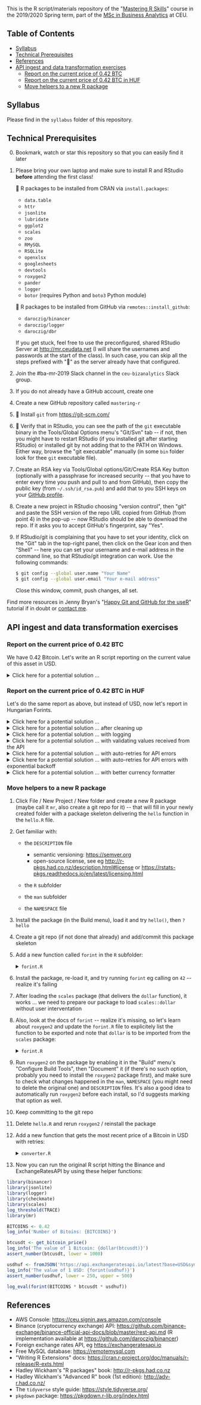This is the R script/materials repository of the "[Mastering R Skills](https://courses.ceu.edu/courses/mastering-r-skills)" course in the 2019/2020 Spring term, part of the [MSc in Business Analytics](https://courses.ceu.edu/programs/ms/master-science-business-analytics) at CEU.

## Table of Contents

* [Syllabus](#syllabus)
* [Technical Prerequisites](#technical-prerequisites)
* [References](#references)
* [API ingest and data transformation exercises](#api-ingest-and-data-transformation-exercises)
   * [Report on the current price of 0.42 BTC](#report-on-the-current-price-of-042-btc)
   * [Report on the current price of 0.42 BTC in HUF](#report-on-the-current-price-of-042-btc-in-huf)
   * [Move helpers to a new R package](#move-helpers-to-a-new-r-package)

## Syllabus

Please find in the `syllabus` folder of this repository.

## Technical Prerequisites

0. Bookmark, watch or star this repository so that you can easily find it later
1. Please bring your own laptop and make sure to install R and RStudio **before** attending the first class!

    💪 R packages to be installed from CRAN via `install.packages`:

    * `data.table`
    * `httr`
    * `jsonlite`
    * `lubridate`
    * `ggplot2`
    * `scales`
    * `zoo`
    * `RMySQL`
    * `RSQLite`
    * `openxlsx`
    * `googlesheets`
    * `devtools`
    * `roxygen2`
    * `pander`
    * `logger`
    * `botor` (requires Python and `boto3` Python module)

    💪 R packages to be installed from GitHub via `remotes::install_github`:

    * `daroczig/binancer`
    * `daroczig/logger`
    * `daroczig/dbr`

    If you get stuck, feel free to use the preconfigured, shared RStudio Server at http://mr.ceudata.net (I will share the usernames and passwords at the start of the class). In such case, you can skip all the steps prefixed with "💪" as the server already have that configured.

2. Join the #ba-mr-2019 Slack channel in the `ceu-bizanalytics` Slack group.
3. If you do not already have a GitHub account, create one
4. Create a new GitHub repository called `mastering-r`
5. 💪 Install `git` from https://git-scm.com/
6. 💪 Verify that in RStudio, you can see the path of the `git` executable binary in the Tools/Global Options menu's "Git/Svn" tab -- if not, then you might have to restart RStudio (if you installed git after starting RStudio) or installed git by not adding that to the PATH on Windows. Either way, browse the "git executable" manually (in some `bin` folder look for thee `git` executable file).
8. Create an RSA key via Tools/Global options/Git/Create RSA Key button (optionally with a passphrase for increased security -- that you have to enter every time you push and pull to and from GitHub), then copy the public key (from `~/.ssh/id_rsa.pub`) and add that to you SSH keys on your [GitHub profile](https://github.com/settings/ssh/new).
9. Create a new project in RStudio choosing "version control", then "git" and paste the SSH version of the repo URL copied from GitHub (from point 4) in the pop-up -- now RStudio should be able to download the repo. If it asks you to accept GitHub's fingerprint, say "Yes".
9. If RStudio/git is complaining that you have to set your identity, click on the "Git" tab in the top-right panel, then click on the Gear icon and then "Shell" -- here you can set your username and e-mail address in the command line, so that RStudio/git integration can work. Use the following commands:

    ```sh
    $ git config --global user.name "Your Name"
    $ git config --global user.email "Your e-mail address"
    ```
    Close this window, commit, push changes, all set.

Find more resources in Jenny Bryan's "[Happy Git and GitHub for the useR](http://happygitwithr.com/)" tutorial if in doubt or [contact me](#contact).

## API ingest and data transformation exercises

### Report on the current price of 0.42 BTC

We have 0.42 Bitcoin. Let's write an R script reporting on the current value of this asset in USD.

<details>
  <summary>Click here for a potential solution ...</summary>

```r
library(devtools)
install_github('daroczig/binancer')

library(binancer)
coin_prices <- binance_ticker_all_prices()

library(data.table)
coin_prices[from == 'BTC' & to == 'USDT', to_usd]

## alternative solution
coin_prices <- binance_coins_prices()
coin_prices[symbol == 'BTC', usd]

## don't forget that we need to report on the price of 0.42 BTC instead of 1 BTC
coin_prices[symbol == 'BTC', usd * 0.42]
```

</details>

### Report on the current price of 0.42 BTC in HUF

Let's do the same report as above, but instead of USD, now let's report in Hungarian Forints.

<details>
  <summary>Click here for a potential solution ...</summary>

```r
## How to get USD/HUF rate?
## See eg https://exchangeratesapi.io for free API access

## Loading data without any dependencies
https://api.exchangeratesapi.io/latest
https://api.exchangeratesapi.io/latest?base=USD

readLines('https://api.exchangeratesapi.io/latest?base=USD')

## Parse JSON
library(jsonlite)
fromJSON(readLines('https://api.exchangeratesapi.io/latest?base=USD'))
fromJSON('https://api.exchangeratesapi.io/latest?base=USD')

## Extract the USD/HUF exchange rate from the list
usdhuf <- fromJSON('https://api.exchangeratesapi.io/latest?base=USD&symbols=HUF')$rates$HUF
coin_prices[symbol == 'BTC', 0.42 * usd * usdhuf]
```

</details>

<details>
  <summary>Click here for a potential solution ... after cleaning up</summary>

```r
## loading requires packages on the top of the script
library(binancer)
library(httr)

## constants
BITCOINS <- 0.42

## get Bitcoin price in USD
coin_prices <- binance_coins_prices()
btcusdt <- coin_prices[symbol == 'BTC', usd]

## get USD/HUF exchange rate
usdhuf <- fromJSON('https://api.exchangeratesapi.io/latest?base=USD&symbols=HUF')$rates$HUF

## report
BITCOINS * btcusdt * usdhuf
```

</details>

<details>
  <summary>Click here for a potential solution ... with logging</summary>

```r
library(binancer)
library(httr)
library(data.table)
library(logger)

BITCOINS <- 0.42

coin_prices <- binance_coins_prices()
log_info('Found {coin_prices[, .N]} coins on Binance')
btcusdt <- coin_prices[symbol == 'BTC', usd]
log_info('The current Bitcoin price is ${btcusdt}')

usdhuf <- fromJSON('https://api.exchangeratesapi.io/latest?base=USD&symbols=HUF')$rates$HUF
log_info('1 USD currently costs {usdhuf} Hungarian Forints')

log_eval(forint(BITCOINS * btcusdt * usdhuf), level = INFO)
log_info('{BITCOINS} Bitcoins now worth {round(btcusdt * usdhuf * BITCOINS)} HUF')
```

</details>

<details>
  <summary>Click here for a potential solution ... with validating values received from the API</summary>

```r
library(binancer)
library(httr)
library(data.table)
library(logger)
library(checkmate)

BITCOINS <- 0.42

coin_prices <- binance_coins_prices()
log_info('Found {coin_prices[, .N]} coins on Binance')
btcusdt <- coin_prices[symbol == 'BTC', usd]
log_info('The current Bitcoin price is ${btcusdt}')
assert_number(btcusdt, lower = 1000)

usdhuf <- fromJSON('https://api.exchangeratesapi.io/latest?base=USD&symbols=HUF')$rates$HUF
log_info('1 USD currently costs {usdhuf} Hungarian Forints')
assert_number(usdhuf, lower = 250, upper = 500)

log_info('{BITCOINS} Bitcoins now worth {round(btcusdt * usdhuf * BITCOINS)} HUF')
```

</details>

<details>
  <summary>Click here for a potential solution ... with auto-retries for API errors</summary>

```r
library(binancer)
library(httr)
library(data.table)
library(logger)
library(checkmate)

BITCOINS <- 0.42

get_bitcoin_price <- function() {
  tryCatch(
    binance_coins_prices()[symbol == 'BTC', usd],
    error = function(e) get_bitcoin_price())
}

btcusdt <- get_bitcoin_price()
log_info('The current Bitcoin price is ${btcusdt}')
assert_number(btcusdt, lower = 1000)

usdhuf <- fromJSON('https://api.exchangeratesapi.io/latest?base=USD&symbols=HUF')$rates$HUF
log_info('1 USD currently costs {usdhuf} Hungarian Forints')
assert_number(usdhuf, lower = 250, upper = 500)

log_info('{BITCOINS} Bitcoins now worth {round(btcusdt * usdhuf * BITCOINS)} HUF')
```

</details>

<details>
  <summary>Click here for a potential solution ... with auto-retries for API errors with exponential backoff</summary>

```r
library(binancer)
library(httr)
library(data.table)
library(logger)
library(checkmate)

BITCOINS <- 0.42

get_bitcoin_price <- function(retried = 0) {
  tryCatch(
    binance_coins_prices()[symbol == 'BTC', usd],
    error = function(e) {
      ## exponential backoff retries
      Sys.sleep(1 + retried^2)
      get_bitcoin_price(retried = retried + 1)
    })
}

btcusdt <- get_bitcoin_price()
log_info('The current Bitcoin price is ${btcusdt}')
assert_number(btcusdt, lower = 1000)

usdhuf <- fromJSON('https://api.exchangeratesapi.io/latest?base=USD&symbols=HUF')$rates$HUF
log_info('1 USD currently costs {usdhuf} Hungarian Forints')
assert_number(usdhuf, lower = 250, upper = 500)

log_info('{BITCOINS} Bitcoins now worth {round(btcusdt * usdhuf * BITCOINS)} HUF')
```

</details>

<details>
  <summary>Click here for a potential solution ... with better currency formatter</summary>

```r
round(btcusdt * usdhuf * BITCOINS)
format(btcusdt * usdhuf * BITCOINS, big.mark = ',', digits = 10)
format(btcusdt * usdhuf * BITCOINS, big.mark = ',', digits = 6)

library(scales)
dollar(btcusdt * usdhuf * BITCOINS)
dollar(btcusdt * usdhuf * BITCOINS, prefix = '', suffix = ' HUF')

forint <- function(x) {
  dollar(x, prefix = '', suffix = ' HUF')
}
forint(btcusdt * usdhuf * BITCOINS)
```

</details>


### Move helpers to a new R package

1. Click File / New Project / New folder and create a new R package (maybe call it `mr`, also create a git repo for it) -- that will fill in your newly created folder with a package skeleton delivering the `hello` function in the `hello.R` file.

2. Get familiar with:

    * the `DESCRIPTION` file

        * semantic versioning: https://semver.org
        * open-source license, see eg http://r-pkgs.had.co.nz/description.html#license or https://rstats-pkgs.readthedocs.io/en/latest/licensing.html

    * the `R` subfolder
    * the `man` subfolder
    * the `NAMESPACE` file

3. Install the package (in the Build menu), load it and try `hello()`, then `?hello`
4. Create a git repo (if not done that already) and add/commit this package skeleton
5. Add a new function called `forint` in the `R` subfolder:

    <details>
      <summary><code>forint.R</code></summary>

    ```r
    forint <- function(x) {
      dollar(x, prefix = '', suffix = ' HUF')
    }
    ```

    </details>

6. Install the package, re-load it, and try running `forint` eg calling on `42` -- realize it's failing
7. After loading the `scales` package (that delivers the `dollar` function), it works ... we need to prepare our package to load `scales::dollar` without user interventation
8. Also, look at the docs of `forint` -- realize it's missing, so let's learn about `roxygen2` and update the `forint.R` file to explicitely list the function to be exported and note that `dollar` is to be imported from the `scales` package:

    <details>
      <summary><code>forint.R</code></summary>

    ```r
    #' Formats Hungarian Forint
    #' @param x number
    #' @return string
    #' @export
    #' @importFrom scales dollar
    #' @examples
    #' forint(100000)
    #' forint(10.3241245125125)
    forint <- function(x) {
      dollar(x, prefix = '', suffix = ' HUF')
    }
    ```

    </details>

9. Run `roxygen2` on the package by enabling it in the "Build" menu's "Configure Build Tools", then "Document" it (if there's no such option, probably you need to install the `roxygen2` package first), and make sure to check what changes happened in the `man`, `NAMESPACE` (you might need to delete the original one) and `DESCRIPTION` files. It's also a good idea to automatically run `roxygen2` before each install, so I'd suggests marking that option as well.
10. Keep committing to the git repo
11. Delete `hello.R` and rerun `roxygen2` / reinstall the package
12. Add a new function that gets the most recent price of a Bitcoin in USD with retries:

    <details>
      <summary><code>converter.R</code></summary>

    ```r
    #' Hitting the Binance API to get the most recent price of a Bitcoin in USD
    #'
    #' This is a wrapper around the \code{binancer} package ...
    #' @export
    #' @param retried the number if retries previously done before the exponential backoff sleep
    #' @importFrom binancer binance_coins_prices
    get_bitcoin_price <- function(retried = 0) {
      tryCatch(
        binance_coins_prices()[symbol == 'BTC', usd],
        error = function(e) {
          ## exponential backoff retries
          Sys.sleep(1 + retried^2)
          get_bitcoin_price(retried = retried + 1)
        })
    }
    ```

    </details>

13. Now you can run the original R script hitting the Binance and ExchangeRatesAPI by using these helper functions:

```r
library(binancer)
library(jsonlite)
library(logger)
library(checkmate)
library(scales)
log_threshold(TRACE)
library(mr)

BITCOINS <- 0.42
log_info('Number of Bitoins: {BITCOINS}')

btcusdt <- get_bitcoin_price()
log_info('The value of 1 Bitcoin: {dollar(btcusdt)}')
assert_number(btcusdt, lower = 1000)

usdhuf <- fromJSON('https://api.exchangeratesapi.io/latest?base=USD&symbols=HUF')$rates$HUF
log_info('The value of 1 USD: {forint(usdhuf)}')
assert_number(usdhuf, lower = 250, upper = 500)

log_eval(forint(BITCOINS * btcusdt * usdhuf))
```

## References

* AWS Console: https://ceu.signin.aws.amazon.com/console
* Binance (cryptocurrency exchange) API: https://github.com/binance-exchange/binance-official-api-docs/blob/master/rest-api.md (R implementation available at https://github.com/daroczig/binancer)
* Foreign exchange rates API, eg https://exchangeratesapi.io
* Free MySQL database: https://remotemysql.com
* "Writing R Extensions" docs: https://cran.r-project.org/doc/manuals/r-release/R-exts.html
* Hadley Wickham's "R packages" book: http://r-pkgs.had.co.nz
* Hadley Wickham's "Advanced R" book (1st edition): http://adv-r.had.co.nz/
* The `tidyverse` style guide: https://style.tidyverse.org/
* `pkgdown` package: https://pkgdown.r-lib.org/index.html
